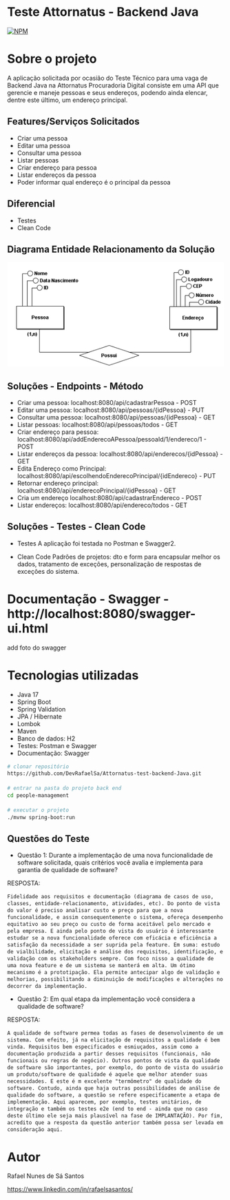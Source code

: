 # Teste Attornatus - Backend Java
[![NPM](https://img.shields.io/npm/l/react)](https://github.com/DevRafaelSa/Attornatus-test-backend-Java/blob/main/LICENCE)

# Sobre o projeto

A aplicação solicitada por ocasião do Teste Técnico para uma vaga de Backend Java na Attornatus Procuradoria Digital consiste em uma API que gerencie e maneje pessoas e seus endereços, podendo ainda elencar, dentre este último, um endereço principal.

## Features/Serviços Solicitados
- Criar uma pessoa
- Editar uma pessoa
- Consultar uma pessoa
- Listar pessoas
- Criar endereço para pessoa
- Listar endereços da pessoa
- Poder informar qual endereço é o principal da pessoa

## Diferencial
- Testes
- Clean Code

## Diagrama Entidade Relacionamento da Solução
![Diag_Entidade_Relacionamento](https://github.com/DevRafaelSa/Attornatus-test-backend-Java/blob/main/DER%20teste.png)

## Soluções - Endpoints - Método
- Criar uma pessoa:              localhost:8080/api/cadastrarPessoa                             - POST
- Editar uma pessoa:             localhost:8080/api/pessoas/{idPessoa}                          - PUT
- Consultar uma pessoa:          localhost:8080/api/pessoas/{idPessoa}                          - GET
- Listar pessoas:                localhost:8080/api/pessoas/todos                               - GET
- Criar endereço para pessoa:    localhost:8080/api/addEnderecoAPessoa/pessoaId/1/endereco/1    - POST
- Listar endereços da pessoa:    localhost:8080/api/enderecos/{idPessoa}                        - GET
- Edita Endereço como Principal: localhost:8080/api/escolhendoEnderecoPrincipal/{idEndereco}    - PUT
- Retornar endereço principal:   localhost:8080/api/enderecoPrincipal/{idPessoa}                - GET
- Cria um endereço               localhost:8080/api/cadastrarEndereco                           - POST
- Listar endereços:              localhost:8080/api/endereco/todos                              - GET

## Soluções - Testes - Clean Code
- Testes
    A aplicação foi testada no Postman e Swagger2.

- Clean Code
    Padrões de projetos: dto e form para encapsular melhor os dados, tratamento de exceções, personalização de respostas de exceções do sistema. 
    
 # Documentação - Swagger - http://localhost:8080/swagger-ui.html

add foto do swagger

# Tecnologias utilizadas
- Java 17
- Spring Boot
- Spring Validation
- JPA / Hibernate
- Lombok
- Maven
- Banco de dados: H2
- Testes: Postman e Swagger
- Documentação: Swagger


```bash
# clonar repositório
https://github.com/DevRafaelSa/Attornatus-test-backend-Java.git

# entrar na pasta do projeto back end
cd people-management

# executar o projeto
./mvnw spring-boot:run
```

## Questões do Teste
- Questão 1: Durante a implementação de uma nova funcionalidade de software solicitada, quais critérios você avalia e implementa para garantia de qualidade de software?


RESPOSTA:

    Fidelidade aos requisitos e documentação (diagrama de casos de uso, classes, entidade-relacionamento, atividades, etc). Do ponto de vista do valor é preciso analisar custo e preço para que a nova funcionalidade, e assim consequentemente o sistema, ofereça desempenho equitativo ao seu preço ou custo de forma aceitável pelo mercado e pela empresa. E ainda pelo ponto de vista do usuário é interessante estudar se a nova funcionalidade oferece com eficácia e eficiência a satisfação da necessidade a ser suprida pela feature. Em suma: estudo de vialbilidade, elicitação e análise dos requisitos, identificação, e validação com os stakeholders sempre. Com foco nisso a qualidade de uma nova feature e de um sistema se manterá em alta. Um ótimo mecanismo é a prototipação. Ela permite antecipar algo de validação e melhorias, possibilitando a diminuição de modificações e alterações no decorrer da implementação.


- Questão 2: Em qual etapa da implementação você considera a qualidade de software?


RESPOSTA:

    A qualidade de software permea todas as fases de desenvolvimento de um sistema. Com efeito, já na elicitação de requisitos a qualidade é bem vinda. Requisitos bem especificados e esmiuçados, assim como a documentação produzida a partir desses requisitos (funcionais, não funcionais ou regras de negócio). Outros pontos de vista da qualidade de software são importantes, por exemplo, do ponto de vista do usuário um produto/software de qualidade é aquele que melhor atender suas necessidades. E este é m excelente "termômetro" de qualidade do software. Contudo, ainda que haja outras possibilidades de análise de qualidade do software, a questão se refere especificamente a etapa de implementação. Aqui aparecem, por exemplo, testes unitários, de integração e também os testes e2e (end to end - ainda que no caso deste último ele seja mais plausível na fase de IMPLANTAÇÃO). Por fim, acredito que a resposta da questão anterior também possa ser levada em consideração aqui.


# Autor

Rafael Nunes de Sá Santos

https://www.linkedin.com/in/rafaelsasantos/
